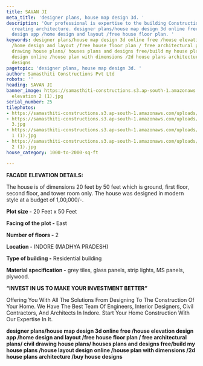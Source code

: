 ```yaml
---
title: SAVAN JI
meta_title: 'designer plans, house map design 3d. '
description: 'Our professional is expertise to the building Construction, design,
  creating architecture. designer plans/house map design 3d online free /house elevation
  design app /home design and layout /free house floor plan. '
keywords: designer plans/house map design 3d online free /house elevation design app
  /home design and layout /free house floor plan / free architectural plans/ civil
  drawing house plans/ houses plans and designs free/build my house plans /house layout
  design online /house plan with dimensions /2d house plans architecture /buy house
  designs
pagetopic: 'designer plans, house map design 3d. '
author: Samasthiti Constructions Pvt Ltd
robots: ''
heading: SAVAN JI
banner_image: https://samasthiti-constructions.s3.ap-south-1.amazonaws.com/uploads/revised
  elevation 2 (1).jpg
serial_number: 25
tilephotos:
- https://samasthiti-constructions.s3.ap-south-1.amazonaws.com/uploads/2 (1).jpg
- https://samasthiti-constructions.s3.ap-south-1.amazonaws.com/uploads/revised elevation
  3.jpg
- https://samasthiti-constructions.s3.ap-south-1.amazonaws.com/uploads/revised elevation
  1 (1).jpg
- https://samasthiti-constructions.s3.ap-south-1.amazonaws.com/uploads/revised elevation
  2 (1).jpg
house_category: 1000-to-2000-sq-ft

---
```

**FACADE ELEVATION DETAILS:**

The house is of dimensions 20 feet by 50 feet which is ground, first floor, second floor, and tower room only. The house was designed in modern style at a budget of 1,00,000/-.

**Plot size -** 20 Feet x 50 Feet

**Facing of the plot -** East

**Number of floors -** 2

**Location -** INDORE (MADHYA PRADESH)

**Type of building -** Residential building

**Material specification -** grey tiles, glass panels, strip lights, MS panels, plywood.

  
**“INVEST IN US TO MAKE YOUR INVESTMENT BETTER”**

Offering You With All The Solutions From Designing To The Construction Of Your Home. We Have The Best Team Of Engineers, Interior Designers, Civil Contractors, And Architects In Indore. Start Your Home Construction With Our Expertise In It.

  
**designer plans/house map design 3d online free /house elevation design app /home design and layout /free house floor plan / free architectural plans/ civil drawing house plans/ houses plans and designs free/build my house plans /house layout design online /house plan with dimensions /2d house plans architecture /buy house designs**